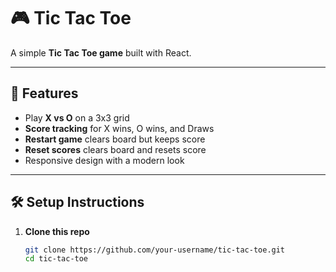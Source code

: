 # 🎮 Tic Tac Toe

A simple **Tic Tac Toe game** built with React.  

---

## 🚀 Features
- Play **X vs O** on a 3x3 grid  
- **Score tracking** for X wins, O wins, and Draws  
- **Restart game** clears board but keeps score
- **Reset scores** clears board and resets score  
- Responsive design with a modern look  

---

## 🛠️ Setup Instructions

1. **Clone this repo**
   ```bash
   git clone https://github.com/your-username/tic-tac-toe.git
   cd tic-tac-toe